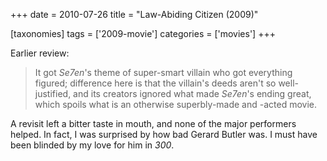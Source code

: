 +++
date = 2010-07-26
title = "Law-Abiding Citizen (2009)"

[taxonomies]
tags = ['2009-movie']
categories = ['movies']
+++

Earlier review:

> It got *Se7en*'s theme of super-smart villain who got everything
> figured; difference here is that the villain's deeds aren't so
> well-justified, and its creators ignored what made *Se7en*'s ending
> great, which spoils what is an otherwise superbly-made and -acted
> movie.

A revisit left a bitter taste in mouth, and none of the major performers
helped. In fact, I was surprised by how bad Gerard Butler was. I must
have been blinded by my love for him in *300*.
